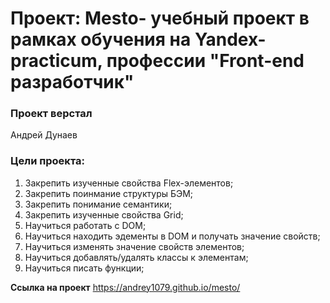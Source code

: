 # Проект: Mesto- учебный проект в рамках обучения на Yandex-practicum, профессии "Front-end разработчик"

### Проект верстал

Андрей Дунаев

### Цели проекта:

1. Закрепить изученные свойства Flex-элементов;
2. Закрепить поинмание структуры БЭМ;
3. Закрепить понимание семантики;
4. Закрепить изученные свойства Grid;
5. Научиться работать с DOM;
6. Научиться находить эдементы в DOM и получать значение свойств;
7. Научиться изменять значение свойств элементов;
8. Научиться добавлять/удалять классы к элементам;
9. Научиться писать функции;

**Ссылка на проект**
https://andrey1079.github.io/mesto/
